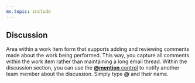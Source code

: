 ```yaml
---
ms.topic: include
---
```

 
## Discussion 

Area within a work item form that supports adding and reviewing comments made about the work being performed. This way, you capture all comments within the work item rather than maintaining a long email thread. Within the discussion section, you can use the [<strong>@mention</strong> control](../../organizations/notifications/at-mentions.md) to notify another team member about the discussion. Simply type **@** and their name.
